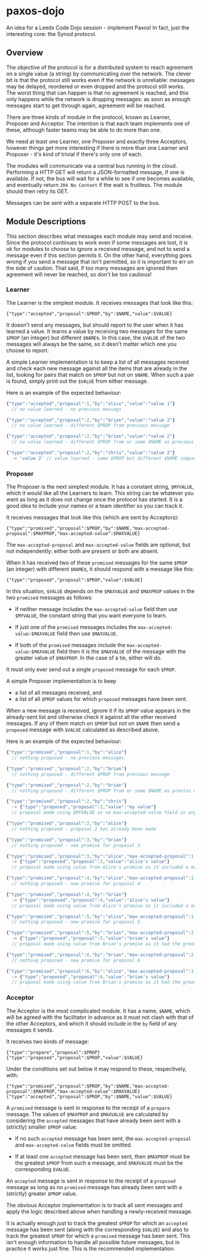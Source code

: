 # paxos-dojo

An idea for a Leeds Code Dojo session - implement Paxos! In fact, just the
interesting core: the Synod protocol.

## Overview

The objective of the protocol is for a distributed system to reach
agreement on a single value (a string) by communicating over the network. The
clever bit is that the protocol still works even if the network is unreliable:
messages may be delayed, reordered or even dropped and the protocol still
works. The worst thing that can happen is that no agreement is reached, and
this only happens while the network is dropping messages: as soon as enough
messages start to get through again, agreement will be reached.

There are three kinds of module in the protocol, known as Learner, Proposer and
Acceptor. The intention is that each team implements one of these, although
faster teams may be able to do more than one.

We need at least one Learner, one Proposer and exactly three Acceptors, however
things get more interesting if there is more than one Learner and Proposer -
it's kind of trivial if there's only one of each.

The modules will communicate via a central bus running in the cloud. Performing
a HTTP GET will return a JSON-formatted message, if one is available. If not,
the bus will wait for a while to see if one becomes available, and eventually
return `204 No Content` if the wait is fruitless. The module should then retry
its GET.

Messages can be sent with a separate HTTP POST to the bus.

## Module Descriptions

This section describes what messages each module may send and receive.  Since
the protocol continues to work even if some messages are lost, it is ok for
modules to choose to ignore a received message, and not to send a message even
if this section permits it. On the other hand, everything goes wrong if you
send a message that isn't permitted, so it is important to err on the side of
caution. That said, if too many messages are ignored then agreement will never
be reached, so don't be too cautious!

### Learner

The Learner is the simplest module. It receives messages that look like this:

    {"type":"accepted","proposal":$PROP,"by":$NAME,"value":$VALUE}

It doesn't send any messages, but should report to the user when it has learned
a value. It learns a value by receiving two messages for the same `$PROP` (an
integer) but different `$NAME`s. In this case, the `$VALUE` of the two messages
will always be the same, so it desn't matter which one you choose to report.

A simple Learner implementation is to keep a list of all messages received and
check each new message against all the items that are already in the list,
looking for pairs that match on `$PROP` but not on `$NAME`. When such a pair is
found, simply print out the `$VALUE` from either message.

Here is an example of the expected behaviour:

```javascript
{"type":"accepted","proposal":1,"by":"alice","value":"value 1"}
  // no value learned - no previous messags

{"type":"accepted","proposal":2,"by":"brian","value":"value 2"}
  // no value learned - different $PROP from previous message

{"type":"accepted","proposal":2,"by":"brian","value":"value 2"}
  // no value learned - different $PROP from or same $NAME as previous messages

{"type":"accepted","proposal":2,"by":"chris","value":"value 2"}
  -> 'value 2' // value learned - same $PROP but different $NAME compared with previous message
```

### Proposer

The Proposer is the next simplest module. It has a constant string, `$MYVALUE`,
which it would like all the Learners to learn. This string can be whatever you
want as long as it does not change once the protocol has started. It is a good
idea to include your names or a team identifier so you can track it.

It receives messages that look like this (which are sent by Acceptors):

    {"type":"promised","proposal":$PROP,"by":$NAME,"max-accepted-proposal":$MAXPROP,"max-accepted-value":$MAXVALUE}

The `max-accepted-proposal` and `max-accepted-value` fields are optional, but
not independently: either both are present or both are absent.

When it has received two of these `promised` messages for the same `$PROP` (an
integer) with different `$NAME`s, it should respond with a message like this:

    {"type":"proposed","proposal":$PROP,"value":$VALUE}

In this situation, `$VALUE` depends on the `$MAXVALUE` and `$MAXPROP` values in
the two `promised` messages as follows:

- If neither message includes the `max-accepted-value` field then use
  `$MYVALUE`, the constant string that you want everyone to learn.

- If just one of the `promised` messages includes the
  `max-accepted-value:$MAXVALUE` field then use `$MAXVALUE`.

- If both of the `promised` messages include the `max-accepted-value:$MAXVALUE`
  field then it is the `$MAXVALUE` of the message with the greater value of
`$MAXPROP`. In the case of a tie, either will do.

It must only ever send out a single `proposed` message for each `$PROP`.

A simple Proposer implementation is to keep

- a list of all messages received, and
- a list of all `$PROP` values for which `proposed` messages have been sent.

When a new message is received, ignore it if its `$PROP` value appears in the
already-sent list and otherwise check it against all the other received
messages.  If any of them match on `$PROP` but not on `$NAME` then send a
`proposed` message with `$VALUE` calculated as described above.

Here is an example of the expected behaviour:

```javascript
{"type":"promised","proposal":1,"by":"alice"}
  // nothing proposed - no previous messages

{"type":"promised","proposal":2,"by":"brian"}
  // nothing proposed - different $PROP from previous message

{"type":"promised","proposal":2,"by":"brian"}
  // nothing proposed - different $PROP from or same $NAME as previos messages

{"type":"promised","proposal":2,"by":"chris"}
  -> {"type":"proposed","proposal":2,"value":"my value"}
  // proposal made using $MYVALUE as no max-accepted-value field in any promises

{"type":"promised","proposal":2,"by":"alice"}
  // nothing proposed - proposal 2 has already been made

{"type":"promised","proposal":3,"by":"brian"}
  // nothing proposed - new promise for proposal 3

{"type":"promised","proposal":3,"by":"alice","max-accepted-proposal":1,"max-accepted-value":"alice's value"}
  -> {"type":"proposed","proposal":3,"value":"alice's value"}
  // proposal made using value from Alice's promise as it included a max-accepted-value field

{"type":"promised","proposal":4,"by":"alice","max-accepted-proposal":1,"max-accepted-value":"alice's value"}
  // nothing proposed - new promise for proposal 4

{"type":"promised","proposal":4,"by":"brian"}
  -> {"type":"proposed","proposal":4,"value":"alice's value"}
  // proposal made using value from Alice's promise as it included a max-accepted-value field

{"type":"promised","proposal":5,"by":"alice","max-accepted-proposal":1,"max-accepted-value":"alice's value"}
  // nothing proposed - new promise for proposal 5

{"type":"promised","proposal":5,"by":"brian","max-accepted-proposal":2,"max-accepted-value":"brian's value"}
  -> {"type":"proposed","proposal":5,"value":"brian's value"}
  // proposal made using value from Brian's promise as it had the greater value for  max-accepted-proposal

{"type":"promised","proposal":6,"by":"brian","max-accepted-proposal":2,"max-accepted-value":"brian's value"}
  // nothing proposed - new promise for proposal 6

{"type":"promised","proposal":6,"by":"alice","max-accepted-proposal":1,"max-accepted-value":"alice's value"}
  -> {"type":"proposed","proposal":6,"value":"brian's value"}
  // proposal made using value from Brian's promise as it had the greater value for  max-accepted-proposal
```

### Acceptor

The Acceptor is the most complicated module. It has a name, `$NAME`, which will
be agreed with the facilitator in advance as it must not clash with that of the
other Acceptors, and which it should include in the `by` field of any messages
it sends.

It receives two kinds of message:

    {"type":"prepare","proposal":$PROP}
    {"type":"proposed","proposal":$PROP,"value":$VALUE}

Under the conditions set out below it may respond to these, respectively, with:

    {"type":"promised","proposal":$PROP,"by":$NAME,"max-accepted-proposal":$MAXPROP,"max-accepted-value":$MAXVALUE}
    {"type":"accepted","proposal":$PROP,"by":$NAME,"value":$VALUE}

A `promised` message is sent in response to the receipt of a `prepare` message.
The values of `$MAXPROP` and `$MAXVALUE` are calculated by considering the
`accepted` messages that have already been sent with a (strictly) smaller
`$PROP` value:

- If no such `accepted` message has been sent, the `max-accepted-proposal` and
  `max-accepted-value` fields must be omitted.

- If at least one `accepted` message has been sent, then `$MAXPROP` must be the
  greatest `$PROP` from such a message, and `$MAXVALUE` must be the
corresponding `$VALUE`.

An `accepted` message is sent in response to the receipt of a `proposed`
message as long as no `promised` message has already been sent with a
(strictly) greater `$PROP` value.

The obvious Acceptor implementation is to track all sent messages and apply the
logic described above when handling a newly-received message.

It is actually enough just to track the greatest `$PROP` for which an
`accepted` message has been sent (along with the corresponding `$VALUE`) and
also to track the greatest `$PROP` for which a `promised` message has been
sent. This isn't enough information to handle all possible future messages, but
in practice it works just fine. This is the recommended implementation.

